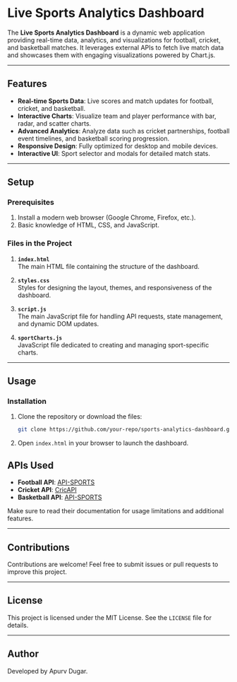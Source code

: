# Live Sports Analytics Dashboard

The **Live Sports Analytics Dashboard** is a dynamic web application providing real-time data, analytics, and visualizations for football, cricket, and basketball matches. It leverages external APIs to fetch live match data and showcases them with engaging visualizations powered by Chart.js.

---

## Features

- **Real-time Sports Data**: Live scores and match updates for football, cricket, and basketball.
- **Interactive Charts**: Visualize team and player performance with bar, radar, and scatter charts.
- **Advanced Analytics**: Analyze data such as cricket partnerships, football event timelines, and basketball scoring progression.
- **Responsive Design**: Fully optimized for desktop and mobile devices.
- **Interactive UI**: Sport selector and modals for detailed match stats.

---

## Setup

### Prerequisites

1. Install a modern web browser (Google Chrome, Firefox, etc.).
2. Basic knowledge of HTML, CSS, and JavaScript.

### Files in the Project

1. **`index.html`**  
   The main HTML file containing the structure of the dashboard.
   
2. **`styles.css`**  
   Styles for designing the layout, themes, and responsiveness of the dashboard.
   
3. **`script.js`**  
   The main JavaScript file for handling API requests, state management, and dynamic DOM updates.
   
4. **`sportCharts.js`**  
   JavaScript file dedicated to creating and managing sport-specific charts.

---

## Usage

### Installation

1. Clone the repository or download the files:
   ```bash
   git clone https://github.com/your-repo/sports-analytics-dashboard.git
   ```
2. Open `index.html` in your browser to launch the dashboard.

## APIs Used

- **Football API**: [API-SPORTS](https://api-sports.io)  
- **Cricket API**: [CricAPI](https://cricapi.com)  
- **Basketball API**: [API-SPORTS](https://api-sports.io)  

Make sure to read their documentation for usage limitations and additional features.

---

## Contributions

Contributions are welcome! Feel free to submit issues or pull requests to improve this project.

---

## License

This project is licensed under the MIT License. See the `LICENSE` file for details.

---

## Author

Developed by Apurv Dugar.
